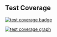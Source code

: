 ## Test Coverage

[![test coverage badge](https://codecov.io/gh/Kharacternyk/paper-tactics/branch/master/graph/badge.svg?token=UHEVAAVRLN)](https://codecov.io/gh/Kharacternyk/paper-tactics)

[![test coverage graph](https://codecov.io/gh/Kharacternyk/paper-tactics/branch/master/graphs/sunburst.svg?token=UHEVAAVRLN)](https://codecov.io/gh/Kharacternyk/paper-tactics)
